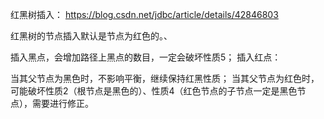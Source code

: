 红黑树插入：
https://blog.csdn.net/jdbc/article/details/42846803


红黑树的节点插入默认是节点为红色的。、

插入黑点，会增加路径上黑点的数目，一定会破坏性质5；
插入红点：

当其父节点为黑色时，不影响平衡，继续保持红黑性质；
当其父节点为红色时，可能破坏性质2（根节点是黑色的）、性质4（红色节点的子节点一定是黑色节点），需要进行修正。
